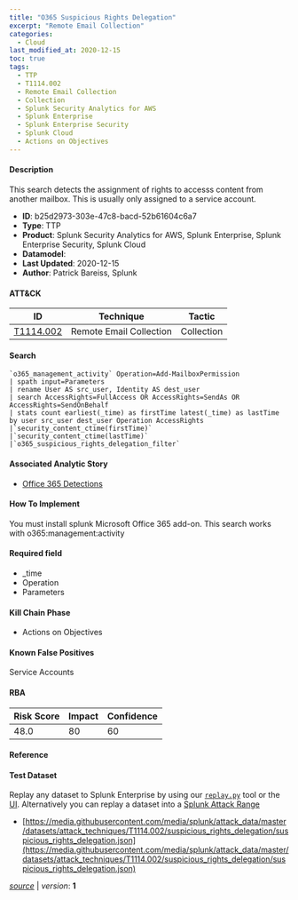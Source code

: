 ```yaml
---
title: "O365 Suspicious Rights Delegation"
excerpt: "Remote Email Collection"
categories:
  - Cloud
last_modified_at: 2020-12-15
toc: true
tags:
  - TTP
  - T1114.002
  - Remote Email Collection
  - Collection
  - Splunk Security Analytics for AWS
  - Splunk Enterprise
  - Splunk Enterprise Security
  - Splunk Cloud
  - Actions on Objectives
---
```




#### Description

This search detects the assignment of rights to accesss content from another mailbox. This is usually only assigned to a service account.

- **ID**: b25d2973-303e-47c8-bacd-52b61604c6a7
- **Type**: TTP
- **Product**: Splunk Security Analytics for AWS, Splunk Enterprise, Splunk Enterprise Security, Splunk Cloud
- **Datamodel**: 
- **Last Updated**: 2020-12-15
- **Author**: Patrick Bareiss, Splunk


#### ATT&CK

| ID          | Technique   | Tactic       |
| ----------- | ----------- |--------------|
| [T1114.002](https://attack.mitre.org/techniques/T1114/002/) | Remote Email Collection | Collection |


#### Search

```
`o365_management_activity` Operation=Add-MailboxPermission 
| spath input=Parameters 
| rename User AS src_user, Identity AS dest_user 
| search AccessRights=FullAccess OR AccessRights=SendAs OR AccessRights=SendOnBehalf 
| stats count earliest(_time) as firstTime latest(_time) as lastTime by user src_user dest_user Operation AccessRights 
|`security_content_ctime(firstTime)` 
|`security_content_ctime(lastTime)` 
|`o365_suspicious_rights_delegation_filter`
```

#### Associated Analytic Story
* [Office 365 Detections](/stories/office_365_detections)


#### How To Implement
You must install splunk Microsoft Office 365 add-on. This search works with o365:management:activity

#### Required field
* _time
* Operation
* Parameters


#### Kill Chain Phase
* Actions on Objectives


#### Known False Positives
Service Accounts



#### RBA

| Risk Score  | Impact      | Confidence   |
| ----------- | ----------- |--------------|
| 48.0 | 80 | 60 |



#### Reference


#### Test Dataset
Replay any dataset to Splunk Enterprise by using our [`replay.py`](https://github.com/splunk/attack_data#using-replaypy) tool or the [UI](https://github.com/splunk/attack_data#using-ui).
Alternatively you can replay a dataset into a [Splunk Attack Range](https://github.com/splunk/attack_range#replay-dumps-into-attack-range-splunk-server)

* [https://media.githubusercontent.com/media/splunk/attack_data/master/datasets/attack_techniques/T1114.002/suspicious_rights_delegation/suspicious_rights_delegation.json](https://media.githubusercontent.com/media/splunk/attack_data/master/datasets/attack_techniques/T1114.002/suspicious_rights_delegation/suspicious_rights_delegation.json)


[_source_](https://github.com/splunk/security_content/tree/develop/detections/cloud/o365_suspicious_rights_delegation.yml) | _version_: **1**
